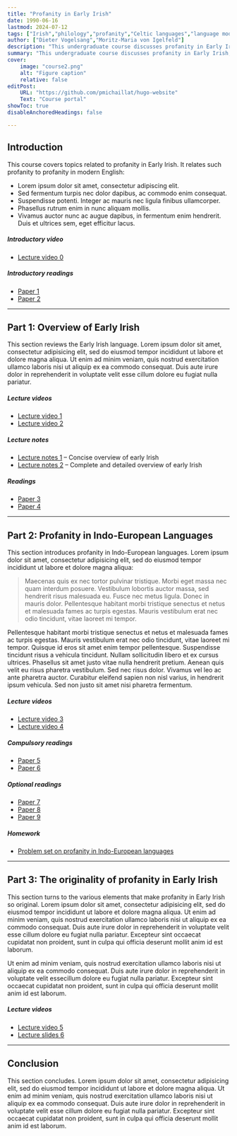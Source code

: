 ```yaml
---
title: "Profanity in Early Irish" 
date: 1990-06-16
lastmod: 2024-07-12
tags: ["Irish","philology","profanity","Celtic languages","language modernization"]
author: ["Dieter Vogelsang","Moritz-Maria von Igelfeld"]
description: "This undergraduate course discusses profanity in Early Irish." 
summary: "This undergraduate course discusses profanity in Early Irish, and relates such profanity to profanity in modern English." 
cover:
    image: "course2.png"
    alt: "Figure caption"
    relative: false
editPost:
    URL: "https://github.com/pmichaillat/hugo-website"
    Text: "Course portal"
showToc: true
disableAnchoredHeadings: false

---
```


## Introduction

This course covers topics related to profanity in Early Irish. It relates such profanity to profanity in modern English:

+ Lorem ipsum dolor sit amet, consectetur adipiscing elit. 
+ Sed fermentum turpis nec dolor dapibus, ac commodo enim consequat. 
+ Suspendisse potenti. Integer ac mauris nec ligula finibus ullamcorper. 
+ Phasellus rutrum enim in nunc aliquam mollis. 
+ Vivamus auctor nunc ac augue dapibus, in fermentum enim hendrerit. Duis et ultrices sem, eget efficitur lacus. 

##### Introductory video

+ [Lecture video 0](https://youtu.be/8ihJsf-AXdA)

##### Introductory readings

+ [Paper 1](https://pascalmichaillat.org/1.pdf)
+ [Paper 2](https://pascalmichaillat.org/13.pdf)

---

## Part 1: Overview of Early Irish

This section reviews the Early Irish language. Lorem ipsum dolor sit amet, consectetur adipisicing elit, sed do eiusmod tempor incididunt ut labore et dolore magna aliqua. Ut enim ad minim veniam, quis nostrud exercitation ullamco laboris nisi ut aliquip ex ea commodo consequat. Duis aute irure dolor in reprehenderit in voluptate velit esse
cillum dolore eu fugiat nulla pariatur.

##### Lecture videos

+ [Lecture video 1](https://youtu.be/X_mwtm3inEw)
+ [Lecture video 2](https://youtu.be/cFdwOwY2l-A)

##### Lecture notes

+ [Lecture notes 1](notes1.pdf) – Concise overview of early Irish
+ [Lecture notes 2](notes2.pdf) – Complete and detailed overview of early Irish

##### Readings

+ [Paper 3](https://pascalmichaillat.org/7.pdf)
+ [Paper 4](https://pascalmichaillat.org/8.pdf)

---

## Part 2: Profanity in Indo-European Languages

This section introduces profanity in Indo-European languages. Lorem ipsum dolor sit amet, consectetur adipisicing elit, sed do eiusmod tempor incididunt ut labore et dolore magna aliqua:

> Maecenas quis ex nec tortor pulvinar tristique. Morbi eget massa nec quam interdum posuere. Vestibulum lobortis auctor massa, sed hendrerit risus malesuada eu. Fusce nec metus ligula. Donec in mauris dolor. Pellentesque habitant morbi tristique senectus et netus et malesuada fames ac turpis egestas. Mauris vestibulum erat nec odio tincidunt, vitae laoreet mi tempor.

Pellentesque habitant morbi tristique senectus et netus et malesuada fames ac turpis egestas. Mauris vestibulum erat nec odio tincidunt, vitae laoreet mi tempor. Quisque id eros sit amet enim tempor pellentesque. Suspendisse tincidunt risus a vehicula tincidunt. Nullam sollicitudin libero et ex cursus ultrices. Phasellus sit amet justo vitae nulla hendrerit pretium. Aenean quis velit eu risus pharetra vestibulum. Sed nec risus dolor. Vivamus vel leo ac ante pharetra auctor. Curabitur eleifend sapien non nisl varius, in hendrerit ipsum vehicula. Sed non justo sit amet nisi pharetra fermentum.

##### Lecture videos

+ [Lecture video 3](https://youtu.be/GfpKnLDTwyM)
+ [Lecture video 4](https://youtu.be/UHnSkIZcjBs)

##### Compulsory readings

+ [Paper 5](https://pascalmichaillat.org/10.pdf)
+ [Paper 6](https://pascalmichaillat.org/11.pdf)

##### Optional readings

+ [Paper 7](https://pascalmichaillat.org/2.pdf)
+ [Paper 8](https://pascalmichaillat.org/4.pdf)
+ [Paper 9](https://pascalmichaillat.org/5.pdf)

##### Homework

+ [Problem set on profanity in Indo-European languages](problemset.pdf)

---

## Part 3: The originality of profanity in Early Irish

This section turns to the various elements that make profanity in Early Irish so original. Lorem ipsum dolor sit amet, consectetur adipisicing elit, sed do eiusmod tempor incididunt ut labore et dolore magna aliqua. Ut enim ad minim veniam, quis nostrud exercitation ullamco laboris nisi ut aliquip ex ea commodo
consequat. Duis aute irure dolor in reprehenderit in voluptate velit esse
cillum dolore eu fugiat nulla pariatur. Excepteur sint occaecat cupidatat non
proident, sunt in culpa qui officia deserunt mollit anim id est laborum.

Ut enim ad minim veniam, quis nostrud exercitation ullamco laboris nisi ut aliquip ex ea commodo consequat. Duis aute irure dolor in reprehenderit in voluptate velit essecillum dolore eu fugiat nulla pariatur. Excepteur sint occaecat cupidatat non
proident, sunt in culpa qui officia deserunt mollit anim id est laborum.

##### Lecture videos

+ [Lecture video 5](https://youtu.be/Q0y2EtgTpXM)
+ [Lecture slides 6](https://youtu.be/0ZO87WsOYrY)


---

## Conclusion

This section concludes. Lorem ipsum dolor sit amet, consectetur adipisicing elit, sed do eiusmod tempor incididunt ut labore et dolore magna aliqua. Ut enim ad minim veniam, quis nostrud exercitation ullamco laboris nisi ut aliquip ex ea commodo
consequat. Duis aute irure dolor in reprehenderit in voluptate velit esse
cillum dolore eu fugiat nulla pariatur. Excepteur sint occaecat cupidatat non
proident, sunt in culpa qui officia deserunt mollit anim id est laborum.